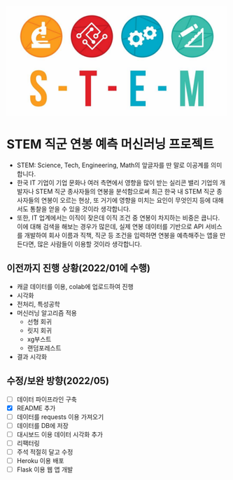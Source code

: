 ![Alt text](stem.jpg)

# STEM 직군 연봉 예측 머신러닝 프로젝트  

* STEM: Science, Tech, Engineering, Math의 앞글자를 딴 말로 이공계를 의미합니다.
* 한국 IT 기업이 기업 문화나 여러 측면에서 영향을 많이 받는 실리콘 밸리 기업의 개발자나 STEM 직군 종사자들의 연봉을 분석함으로써 최근 한국 내 STEM 직군 종사자들의 연봉이 오르는 현상, 또 거기에 영향을 미치는 요인이 무엇인지 등에 대해서도 통찰을 얻을 수 있을 것이라 생각합니다. 
* 또한, IT 업계에서는 이직이 잦은데 이직 조건 중 연봉이 차지하는 비중은 큽니다. 이에 대해 검색을 해보는 경우가 많은데, 실제 연봉 데이터를 기반으로 API 서비스를 개발하여 회사 이름과 직책, 직군 등 조건을 입력하면 연봉을 예측해주는 앱을 만든다면, 많은 사람들이 이용할 것이라 생각합니다.




## 이전까지 진행 상황(2022/01에 수행)
* 캐글 데이터를 이용, colab에 업로드하여 진행
* 시각화
* 전처리, 특성공학
* 머신러닝 알고리즘 적용
  * 선형 회귀
  * 릿지 회귀
  * xg부스트
  * 랜덤포레스트
* 결과 시각화


## 수정/보완 방향(2022/05)
* [ ] 데이터 파이프라인 구축
* [x] README 추가
* [ ] 데이터를 requests 이용 가져오기
* [ ] 데이터를 DB에 저장
* [ ] 대시보드 이용 데이터 시각화 추가
* [ ] 리팩터링
* [ ] 주석 적절히 달고 수정
* [ ] Heroku 이용 배포
* [ ] Flask 이용 웹 앱 개발
